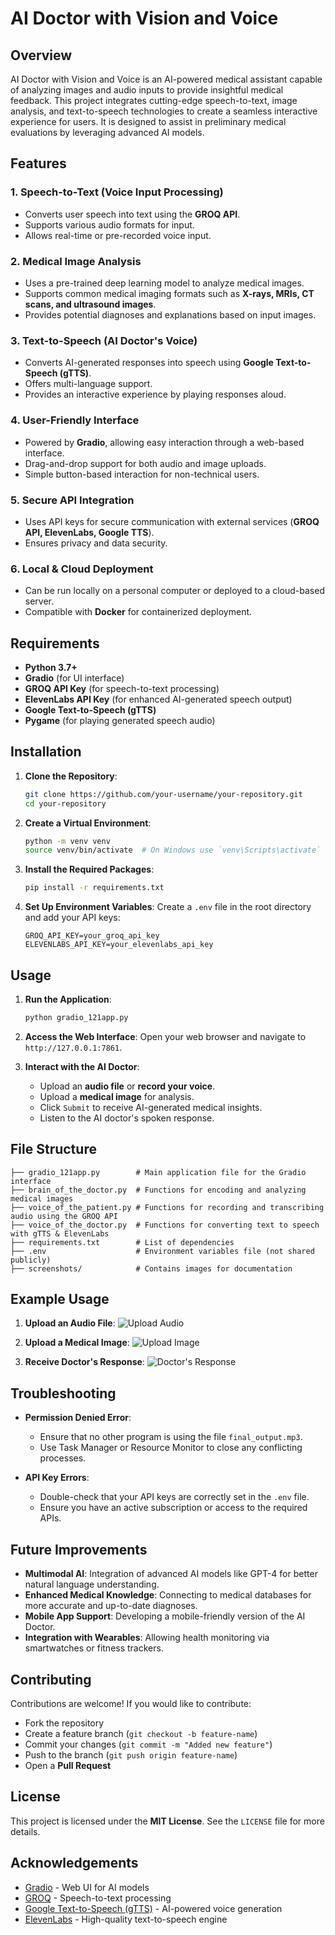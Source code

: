 # AI Doctor with Vision and Voice

## Overview

AI Doctor with Vision and Voice is an AI-powered medical assistant capable of analyzing images and audio inputs to provide insightful medical feedback. This project integrates cutting-edge speech-to-text, image analysis, and text-to-speech technologies to create a seamless interactive experience for users. It is designed to assist in preliminary medical evaluations by leveraging advanced AI models.

## Features

### **1. Speech-to-Text (Voice Input Processing)**
- Converts user speech into text using the **GROQ API**.
- Supports various audio formats for input.
- Allows real-time or pre-recorded voice input.

### **2. Medical Image Analysis**
- Uses a pre-trained deep learning model to analyze medical images.
- Supports common medical imaging formats such as **X-rays, MRIs, CT scans, and ultrasound images**.
- Provides potential diagnoses and explanations based on input images.

### **3. Text-to-Speech (AI Doctor's Voice)**
- Converts AI-generated responses into speech using **Google Text-to-Speech (gTTS)**.
- Offers multi-language support.
- Provides an interactive experience by playing responses aloud.

### **4. User-Friendly Interface**
- Powered by **Gradio**, allowing easy interaction through a web-based interface.
- Drag-and-drop support for both audio and image uploads.
- Simple button-based interaction for non-technical users.

### **5. Secure API Integration**
- Uses API keys for secure communication with external services (**GROQ API, ElevenLabs, Google TTS**).
- Ensures privacy and data security.

### **6. Local & Cloud Deployment**
- Can be run locally on a personal computer or deployed to a cloud-based server.
- Compatible with **Docker** for containerized deployment.

## Requirements

- **Python 3.7+**
- **Gradio** (for UI interface)
- **GROQ API Key** (for speech-to-text processing)
- **ElevenLabs API Key** (for enhanced AI-generated speech output)
- **Google Text-to-Speech (gTTS)**
- **Pygame** (for playing generated speech audio)

## Installation

1. **Clone the Repository**:
    ```bash
    git clone https://github.com/your-username/your-repository.git
    cd your-repository
    ```

2. **Create a Virtual Environment**:
    ```bash
    python -m venv venv
    source venv/bin/activate  # On Windows use `venv\Scripts\activate`
    ```

3. **Install the Required Packages**:
    ```bash
    pip install -r requirements.txt
    ```

4. **Set Up Environment Variables**:
    Create a `.env` file in the root directory and add your API keys:
    ```env
    GROQ_API_KEY=your_groq_api_key
    ELEVENLABS_API_KEY=your_elevenlabs_api_key
    ```

## Usage

1. **Run the Application**:
    ```bash
    python gradio_121app.py
    ```

2. **Access the Web Interface**:
    Open your web browser and navigate to `http://127.0.0.1:7861`.

3. **Interact with the AI Doctor**:
    - Upload an **audio file** or **record your voice**.
    - Upload a **medical image** for analysis.
    - Click `Submit` to receive AI-generated medical insights.
    - Listen to the AI doctor's spoken response.

## File Structure

```
├── gradio_121app.py        # Main application file for the Gradio interface
├── brain_of_the_doctor.py  # Functions for encoding and analyzing medical images
├── voice_of_the_patient.py # Functions for recording and transcribing audio using the GROQ API
├── voice_of_the_doctor.py  # Functions for converting text to speech with gTTS & ElevenLabs
├── requirements.txt        # List of dependencies
├── .env                    # Environment variables file (not shared publicly)
├── screenshots/            # Contains images for documentation
```

## Example Usage

1. **Upload an Audio File**:
    ![Upload Audio](screenshots/upload_audio.png)

2. **Upload a Medical Image**:
    ![Upload Image](screenshots/upload_image.png)

3. **Receive Doctor's Response**:
    ![Doctor's Response](screenshots/doctor_response.png)

## Troubleshooting

- **Permission Denied Error**:
    - Ensure that no other program is using the file `final_output.mp3`.
    - Use Task Manager or Resource Monitor to close any conflicting processes.

- **API Key Errors**:
    - Double-check that your API keys are correctly set in the `.env` file.
    - Ensure you have an active subscription or access to the required APIs.

## Future Improvements

- **Multimodal AI**: Integration of advanced AI models like GPT-4 for better natural language understanding.
- **Enhanced Medical Knowledge**: Connecting to medical databases for more accurate and up-to-date diagnoses.
- **Mobile App Support**: Developing a mobile-friendly version of the AI Doctor.
- **Integration with Wearables**: Allowing health monitoring via smartwatches or fitness trackers.

## Contributing

Contributions are welcome! If you would like to contribute:
- Fork the repository
- Create a feature branch (`git checkout -b feature-name`)
- Commit your changes (`git commit -m "Added new feature"`)
- Push to the branch (`git push origin feature-name`)
- Open a **Pull Request**

## License

This project is licensed under the **MIT License**. See the `LICENSE` file for more details.

## Acknowledgements

- [Gradio](https://gradio.app/) - Web UI for AI models
- [GROQ](https://groq.com/) - Speech-to-text processing
- [Google Text-to-Speech (gTTS)](https://gtts.readthedocs.io/en/latest/) - AI-powered voice generation
- [ElevenLabs](https://elevenlabs.io/) - High-quality text-to-speech engine

  

